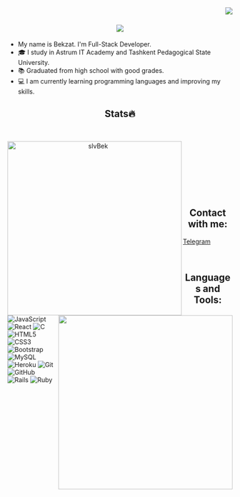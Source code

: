 <img align="right" src="https://visitor-badge.laobi.icu/badge?page_id=slvBek.slvBek">

<h1 align="center">
  <a href="https://git.io/typing-svg">
    <img src="https://readme-typing-svg.herokuapp.com?font=Fira+Code&size=30&pause=1000&width=435&lines=Hello%2C+There!+%F0%9F%91%8B;My+name+is+Bekzat;+Nice+to+meet+you!">
  </a>
</h1>

- My name is Bekzat. I'm Full-Stack Developer.
- 🎓 I study in Astrum IT Academy and Tashkent Pedagogical State University.
- 📚 Graduated from high school with good grades.
- 💻 I am currently learning programming languages and improving my skills.


<h2 align="center"> Stats🔥 </h2>

<br>
<p align=center>
  <div align=center>
    <a href="https://github.com/slvBek/github-readme-streak-stats" title="Go to Source">
      <img align="left" width=390 src="https://github-readme-streak-stats.herokuapp.com/?user=slvBek&theme=react&border=61dafb&hide_border=true" alt="slvBek" />
    </a>
    <a href="https://github.com/slvBek/github-readme-stats" title="Go to Source">
      <img align="right" width=390 src="https://github-readme-stats.vercel.app/api?username=slvBek&show_icons=true&theme=react&border_color=61dafb&hide_border=true" />
    </a>
  </div>
</p>



<br/><br/><br/><br/><br/><br/><br/>
<h2 align="center"> Сontact with me: </h2>

[Telegram](https://t.me/Dev_Serikbayevb18)<br />

<br>
<h2 align="center"> Languages and Tools: </h2>

![JavaScript](https://img.shields.io/badge/-JavaScript-black?style=flat-square&logo=javascript)
![React](https://img.shields.io/badge/-React-black?style=flat-square&logo=react)
![C](https://img.shields.io/badge/-C-00599C?style=flat-square&logo=c)
![HTML5](https://img.shields.io/badge/-HTML5-E34F26?style=flat-square&logo=html5&logoColor=white)
![CSS3](https://img.shields.io/badge/-CSS3-1572B6?style=flat-square&logo=css3)
![Bootstrap](https://img.shields.io/badge/-Bootstrap-563D7C?style=flat-square&logo=bootstrap)
![MySQL](https://img.shields.io/badge/-MySQL-black?style=flat-square&logo=mysql)
![Heroku](https://img.shields.io/badge/-Heroku-430098?style=flat-square&logo=heroku)
![Git](https://img.shields.io/badge/-Git-black?style=flat-square&logo=git)
![GitHub](https://img.shields.io/badge/-GitHub-181717?style=flat-square&logo=github)
![Rails](https://img.shields.io/badge/Code-Rails-informational?style=flat&logo=ruby-on-rails&logoColor=white&color=6aa6f8)
![Ruby](https://img.shields.io/badge/Code-Ruby-informational?style=flat&logo=ruby&logoColor=white&color=6aa6f8)
